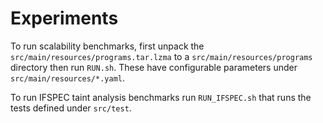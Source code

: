 # Experiments

To run scalability benchmarks, first unpack the `src/main/resources/programs.tar.lzma` to
a `src/main/resources/programs` directory then run `RUN.sh`. These have configurable
parameters under `src/main/resources/*.yaml`.

To run IFSPEC taint analysis benchmarks run `RUN_IFSPEC.sh` that runs the tests defined under
`src/test`.